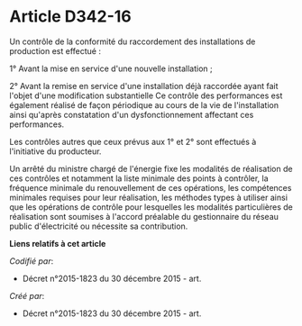 # Article D342-16

Un contrôle de la conformité du raccordement des installations de production est effectué :

1° Avant la mise en service d'une nouvelle installation ;

2° Avant la remise en service d'une installation déjà raccordée ayant fait l'objet d'une modification substantielle Ce
contrôle des performances est également réalisé de façon périodique au cours de la vie de l'installation ainsi qu'après
constatation d'un dysfonctionnement affectant ces performances.

Les contrôles autres que ceux prévus aux 1° et 2° sont effectués à l'initiative du producteur.

Un arrêté du ministre chargé de l'énergie fixe les modalités de réalisation de ces contrôles et notamment la liste minimale
des points à contrôler, la fréquence minimale du renouvellement de ces opérations, les compétences minimales requises pour
leur réalisation, les méthodes types à utiliser ainsi que les opérations de contrôle pour lesquelles les modalités
particulières de réalisation sont soumises à l'accord préalable du gestionnaire du réseau public d'électricité ou nécessite
sa contribution.

**Liens relatifs à cet article**

_Codifié par_:

  - Décret n°2015-1823 du 30 décembre 2015 - art.

_Créé par_:

  - Décret n°2015-1823 du 30 décembre 2015 - art.
